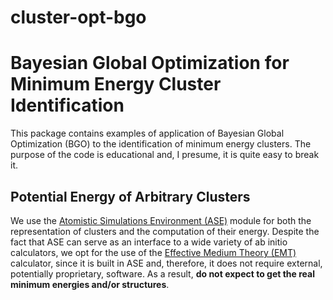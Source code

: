 # cluster-opt-bgo
Bayesian Global Optimization for Minimum Energy Cluster Identification
======================================================================

This package contains examples of application of Bayesian Global Optimization
(BGO) to the identification of minimum energy clusters. The purpose of the code
is educational and, I presume, it is quite easy to break it.

Potential Energy of Arbitrary Clusters
--------------------------------------

We use the [Atomistic Simulations Environment (ASE)](https://wiki.fysik.dtu.dk/ase/)
 module for both the representation of clusters and the computation of their
energy.
Despite the fact that ASE can serve as an interface to a wide variety of ab
initio calculators, we opt for the use of the
[Effective Medium Theory (EMT)](https://wiki.fysik.dtu.dk/ase/ase/calculators/emt.html#module-ase.calculators.emt)
calculator,
since it is built in ASE and, therefore, it does not require external, 
potentially proprietary, software.
As a result, **do not expect to get the real minimum energies and/or structures**.
